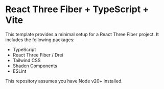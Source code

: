 # React Three Fiber + TypeScript + Vite

This template provides a minimal setup for a React Three Fiber project. It
includes the following packages:

- TypeScript
- React Three Fiber /  Drei
- Tailwind CSS
- Shadcn Components
- ESLint

This repository assumes you have Node v20+ installed.
